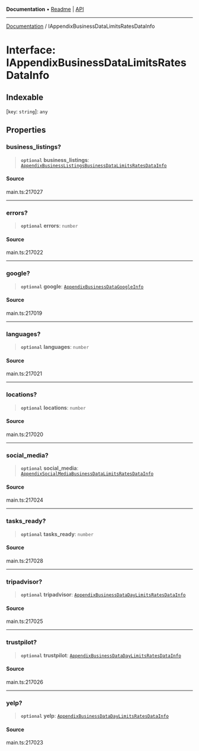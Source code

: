 **Documentation** • [Readme](../README.md) \| [API](../globals.md)

***

[Documentation](../README.md) / IAppendixBusinessDataLimitsRatesDataInfo

# Interface: IAppendixBusinessDataLimitsRatesDataInfo

## Indexable

 \[`key`: `string`\]: `any`

## Properties

### business\_listings?

> **`optional`** **business\_listings**: [`AppendixBusinessListingsBusinessDataLimitsRatesDataInfo`](../classes/AppendixBusinessListingsBusinessDataLimitsRatesDataInfo.md)

#### Source

main.ts:217027

***

### errors?

> **`optional`** **errors**: `number`

#### Source

main.ts:217022

***

### google?

> **`optional`** **google**: [`AppendixBusinessDataGoogleInfo`](../classes/AppendixBusinessDataGoogleInfo.md)

#### Source

main.ts:217019

***

### languages?

> **`optional`** **languages**: `number`

#### Source

main.ts:217021

***

### locations?

> **`optional`** **locations**: `number`

#### Source

main.ts:217020

***

### social\_media?

> **`optional`** **social\_media**: [`AppendixSocialMediaBusinessDataLimitsRatesDataInfo`](../classes/AppendixSocialMediaBusinessDataLimitsRatesDataInfo.md)

#### Source

main.ts:217024

***

### tasks\_ready?

> **`optional`** **tasks\_ready**: `number`

#### Source

main.ts:217028

***

### tripadvisor?

> **`optional`** **tripadvisor**: [`AppendixBusinessDataDayLimitsRatesDataInfo`](../classes/AppendixBusinessDataDayLimitsRatesDataInfo.md)

#### Source

main.ts:217025

***

### trustpilot?

> **`optional`** **trustpilot**: [`AppendixBusinessDataDayLimitsRatesDataInfo`](../classes/AppendixBusinessDataDayLimitsRatesDataInfo.md)

#### Source

main.ts:217026

***

### yelp?

> **`optional`** **yelp**: [`AppendixBusinessDataDayLimitsRatesDataInfo`](../classes/AppendixBusinessDataDayLimitsRatesDataInfo.md)

#### Source

main.ts:217023
